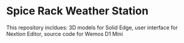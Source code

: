 # Spice Rack Weather Station
This repository incldues: 3D models for Solid Edge, user interface for Nextion Editor, source code for Wemos D1 Mini
